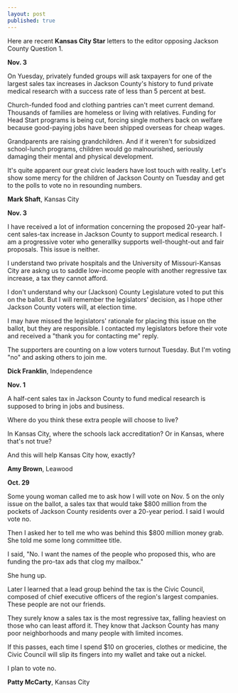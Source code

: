 ```yaml
---
layout: post
published: true
---
```


Here are recent **Kansas City Star** letters to the editor opposing Jackson County Question 1.

**Nov. 3**

On Yuesday, privately funded groups will ask taxpayers for one of the largest sales tax increases in Jackson County's history to fund private medical research with a success rate of less than 5 percent at best.

Church-funded food and clothing pantries can't meet current demand. Thousands of families are homeless or living with relatives. Funding for Head Start programs is being cut, forcing single mothers back on welfare because good-paying jobs have been shipped overseas for cheap wages.

Grandparents are raising grandchildren. And if it weren't for subsidized school-lunch programs, children would go malnourished, seriously damaging their mental and physical development. 

It's quite apparent our great civic leaders have lost touch with reality. Let's show some mercy for the children of Jackson County on Tuesday and get to the polls to vote no in resounding numbers.

**Mark Shaft**, Kansas City

**Nov. 3**

I have received a lot of information concerning the proposed 20-year half-cent sales-tax increase in Jackson County to support medical research. I am a progressive voter who generallky supports well-thought-out and fair proposals. This issue is neither.

I understand two private hospitals and the University of Missouri-Kansas City are askng us to saddle low-income people with another regressive tax increase, a tax they cannot afford.

I don't understand why our (Jackson) County Legislature voted to put this on the ballot. But I will remember the legislators' decision, as I hope other Jackson County voters will, at election time.

I may have missed the legislators' rationale for placing this issue on the ballot, but they are responsible. I contacted my legislators before their vote and received a "thank you for contacting me" reply.

The supporters are counting on a low voters turnout Tuesday. But I'm voting "no" and asking others to join me.

**Dick Franklin**, Independence

**Nov. 1**

A half-cent sales tax in Jackson County to fund medical research is supposed to bring in jobs and business.

Where do you think these extra people will choose to live?

In Kansas City, where the schools lack accreditation? Or in Kansas, where that's not true?

And this will help Kansas City how, exactly?

**Amy Brown**, Leawood


**Oct. 29**

Some young woman called me to ask how I will vote on Nov. 5 on the only issue on the ballot, a sales tax that would take $800 million from the pockets of Jackson County residents over a 20-year period. I said I would vote no.

Then I asked her to tell me who was behind this $800 million money grab. She told me some long committee title.

I said, "No. I want the names of the people who proposed this, who are funding the pro-tax ads that clog my mailbox."

She hung up.

Later I learned that a lead group behind the tax is the Civic Council, composed of chief executive officers of the region's largest companies. These people are not our friends.

They surely know a sales tax is the most regressive tax, falling heaviest on those who can least afford it. They know that Jackson County has many poor neighborhoods and many people with limited incomes.

If this passes, each time I spend $10 on groceries, clothes or medicine, the Civic Council will slip its fingers into my wallet and take out a nickel.

I plan to vote no.

**Patty McCarty**, Kansas City

